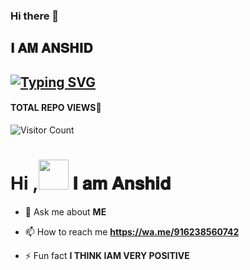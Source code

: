 ### Hi there 👋

<!--
**ANUSER1/ANUSER1** is a ✨ _special_ ✨ repository because its `README.md` (this file) appears on your GitHub profile.

Here are some ideas to get you started:

- 🔭 I’m currently working on ...
- 🌱 I’m currently learning ...
- 👯 I’m looking to collaborate on ...
- 🤔 I’m looking for help with ...
- 💬 ...
- 📫 How to reach: ...
- 😄 Pronouns: ...
- ⚡ Fun fact: ...
-->

## 𝐈 𝐀𝐌 𝐀𝐍𝐒𝐇𝐈𝐃

## [![Typing SVG](https://readme-typing-svg.herokuapp.com?font=Lemon+milk&color=F7000&lines=𝐖𝐄𝐋𝐂𝐎𝐌𝐄+𝐓𝐎+𝐀𝐍𝐔𝐒𝐄𝐑+𝐆𝐈𝐓𝐇𝐔𝐁+𝐓𝐇𝐈𝐒+𝐑𝐄𝐏𝐎;+𝐂𝐑𝐄𝐀𝐓𝐄𝐃+𝐁𝐘+𝐀𝐍𝐒𝐇𝐈𝐃)](https://git.io/typing-svg)
#### TOTAL REPO VIEWS📍
![Visitor Count](https://profile-counter.glitch.me/ANUSER1/count.svg)




# Hi ,<a href="Hey"><img src="https://raw.githubusercontent.com/TOXIC-DEVIL/TOXIC-DEVIL/TOXIC-DEVIL-OFFICIAL/media/Hi.gif" width="48px"></a> 𝐈 𝐚𝐦 𝐀𝐧𝐬𝐡𝐢𝐝&nbsp;


- 💬 Ask me about **ME**

- 📫 How to reach me **https://wa.me/916238560742**

- ⚡ Fun fact **I THINK IAM VERY POSITIVE**

